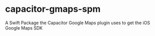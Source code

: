 # capacitor-gmaps-spm
A Swift Package the Capacitor Google Maps plugin uses to get the iOS Google Maps SDK
